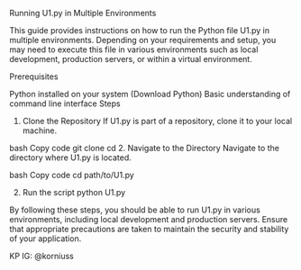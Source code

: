 Running U1.py in Multiple Environments

This guide provides instructions on how to run the Python file U1.py in multiple environments. Depending on your requirements and setup, you may need to execute this file in various environments such as local development, production servers, or within a virtual environment.

Prerequisites

Python installed on your system (Download Python)
Basic understanding of command line interface
Steps

1. Clone the Repository
If U1.py is part of a repository, clone it to your local machine.

bash
Copy code
git clone <repository-url>
cd <repository-folder>
2. Navigate to the Directory
Navigate to the directory where U1.py is located.

bash
Copy code
cd path/to/U1.py

2. Run the script
python U1.py



By following these steps, you should be able to run U1.py in various environments, including local development and production servers. Ensure that appropriate precautions are taken to maintain the security and stability of your application.

KP
IG: @korniuss